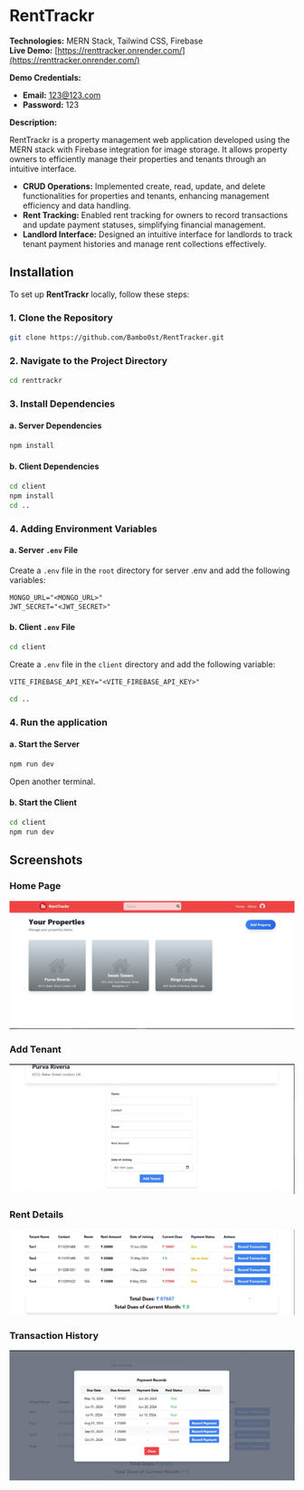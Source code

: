 # RentTrackr

**Technologies:** MERN Stack, Tailwind CSS, Firebase  
**Live Demo:** [https://renttracker.onrender.com/](https://renttracker.onrender.com/)  

**Demo Credentials:**  
- **Email:** 123@123.com  
- **Password:** 123

**Description:**

RentTrackr is a property management web application developed using the MERN stack with Firebase integration for image storage. It allows property owners to efficiently manage their properties and tenants through an intuitive interface.

- **CRUD Operations:** Implemented create, read, update, and delete functionalities for properties and tenants, enhancing management efficiency and data handling.
- **Rent Tracking:** Enabled rent tracking for owners to record transactions and update payment statuses, simplifying financial management.
- **Landlord Interface:** Designed an intuitive interface for landlords to track tenant payment histories and manage rent collections effectively.

## Installation

To set up **RentTrackr** locally, follow these steps:

### 1. Clone the Repository

```bash
git clone https://github.com/Bambo0st/RentTracker.git
```

### 2. Navigate to the Project Directory

```bash
cd renttrackr
```
### 3. Install Dependencies

#### a. Server Dependencies

```bash
npm install
```
#### b. Client Dependencies

```bash
cd client
npm install
cd ..
```
### 4. Adding Environment Variables

#### a. Server `.env` File

Create a `.env` file in the `root` directory for server .env and add the following variables:

```env
MONGO_URL="<MONGO_URL>"
JWT_SECRET="<JWT_SECRET>"
```

#### b. Client `.env` File

```bash
cd client
```
Create a `.env` file in the `client` directory and add the following variable:
```env
VITE_FIREBASE_API_KEY="<VITE_FIREBASE_API_KEY>"
```
```bash 
cd ..
```
### 4. Run the application

#### a. Start the Server

```bash 
npm run dev
```
Open another terminal.
#### b. Start the Client
```bash
cd client
npm run dev
```
## Screenshots

### Home Page
![ ](./images/1.jpg)

### Add Tenant
![ ](./images/2.jpg)

### Rent Details
![ ](./images/3.jpg)

### Transaction History
![ ](./images/4.jpg)
